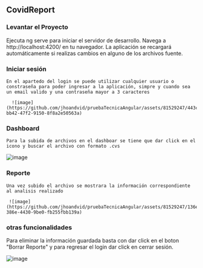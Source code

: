 
## CovidReport

### Levantar el Proyecto
Ejecuta ng serve para iniciar el servidor de desarrollo. Navega a http://localhost:4200/ en tu navegador. La aplicación se recargará automáticamente si realizas cambios en alguno de los archivos fuente.

### Iniciar sesión
```En el apartedo del login se puede utilizar cualquier usuario o constraseña para poder ingresar a la aplicación, simpre y cuando sea un email valido y una contraseña mayor a 3 caracteres```

      ![image](https://github.com/jhoandvid/pruebaTecnicaAngular/assets/81529247/443c7b30-bb42-47f2-9150-8f8a2e50563a)
### Dashboard
   ```Para la subida de archivos en el dashboar se tiene que dar click en el icono y buscar el archivo con formato .cvs```
   
  ![image](https://github.com/jhoandvid/pruebaTecnicaAngular/assets/81529247/abe5d2df-8201-4948-9784-814e73245b42)

### Reporte
```Una vez subido el archivo se mostrara la información correspondiente al analisis realizado```

     ![image](https://github.com/jhoandvid/pruebaTecnicaAngular/assets/81529247/136e2bd7-386e-4430-9be0-fb255fbb139a)

### otras funcionalidades
Para eliminar la información guardada basta con dar click en el boton "Borrar Reporte" y para regresar el login dar click en cerrar sesión.

![image](https://github.com/jhoandvid/pruebaTecnicaAngular/assets/81529247/104ed9b1-3949-4e72-bef9-31b7896f40a0)


   


